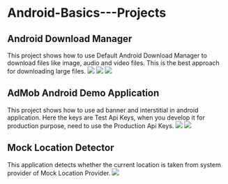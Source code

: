 # Android-Basics---Projects

## Android Download Manager
This project shows how to use Default Android Download Manager to download files like image, audio and video files. This is the best approach for downloading large files.
<img src="/AndroidDownloadManager/s1.png"/>
<img src="/AndroidDownloadManager/s2.png"/>
<img src="/AndroidDownloadManager/s3.png"/>

## AdMob Android Demo Application
This project shows how to use ad banner and interstitial in android application.
Here the keys are Test Api Keys, when you develop it for production purpose, need to use the Production Api Keys.
<img src="/AdMobDemo/s2.png"/>
<img src="/AdMobDemo/s1.png"/>

## Mock Location Detector
This application detects whether the current location is taken from system provider of Mock Location Provider.
<img src="/MockLocationDetector/s1.png"/>
